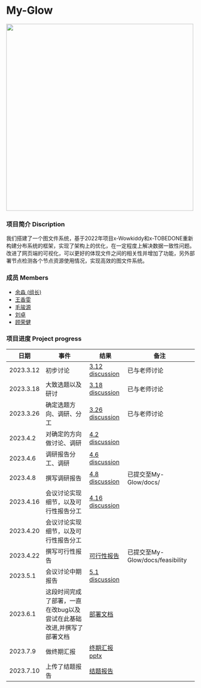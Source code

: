 # My-Glow
<img src="https://github.com/OSH-2023/My-Glow/blob/main/src/My-Glow.jpg" width="500px" />


### 项目简介 Discription

我们搭建了一个图文件系统，基于2022年项目x-Wowkiddy和x-TOBEDONE重新构建分布系统的框架，实现了架构上的优化，在一定程度上解决数据一致性问题。改进了网页端的可视化，可以更好的体现文件之间的相关性并增加了功能，另外部署节点检测各个节点资源使用情况，实现高效的图文件系统。

### 成员 Members

* [余淼 (组长)](https://github.com/Ymm-cll)
* [王香雯](https://github.com/xwx84768)
* [毛骏源](https://github.com/junyuanM)
* [刘卓](https://github.com/Liuz233)
* [顾荣健](https://github.com/RJ-Gu)

### 项目进度 Project progress

| 日期      | 事件     | 结果                                                    | 备注           |
| --------- | -------- | ------------------------------------------------------- | -------------- |
| 2023.3.12 | 初步讨论 | [3.12 discussion](https://github.com/OSH-2023/-GLMWY/blob/main/docs/discussion/3.12%20discussion.md) | 已与老师讨论 |
| 2023.3.18 | 大致选题以及研讨 | [3.18 discussion](https://github.com/OSH-2023/-GLMWY/blob/main/docs/discussion/3.18%20discussion.md)  |   已与老师讨论        |
| 2023.3.26 | 确定选题方向、调研、分工| [3.26 discussion](https://github.com/OSH-2023/My-Glow/blob/main/docs/discussion/3.26%20discussion.md)| 已与老师讨论 |
| 2023.4.2  | 对确定的方向做讨论、调研| [4.2 discussion](https://github.com/OSH-2023/My-Glow/blob/main/docs/discussion/4.2%20discussion.md) |            |
| 2023.4.6  | 调研报告分工、调研     |  [4.6 discussion](https://github.com/OSH-2023/My-Glow/blob/main/docs/discussion/4.6%20discussion.md)|             |
| 2023.4.8  | 撰写调研报告          |  [4.8 discussion](https://github.com/OSH-2023/My-Glow/blob/main/docs/research.md)| 已提交至My-Glow/docs/|
| 2023.4.16  | 会议讨论实现细节，以及可行性报告分工          |  [4.16 discussion](https://github.com/OSH-2023/My-Glow/blob/main/docs/discussion/4.16%20discussion.md)| |
| 2023.4.20  | 会议讨论实现细节，以及可行性报告分工          |  | |
| 2023.4.22  | 撰写可行性报告          |  [可行性报告](https://github.com/OSH-2023/My-Glow/blob/main/docs/feasibility/%E5%8F%AF%E8%A1%8C%E6%80%A7%E6%8A%A5%E5%91%8A.md)|已提交至My-Glow/docs/feasibility |
| 2023.5.1   | 会议讨论中期报告     |  [5.1 discussion](https://github.com/OSH-2023/My-Glow/blob/main/docs/discussion/5.1%20discussion.md) | |
| 2023.6.1   | 这段时间完成了部署，一直在改bug以及尝试在此基础改进,并撰写了部署文档     |  [部署文档](https://github.com/OSH-2023/My-Glow/blob/main/deploy/tobedone%20%E9%83%A8%E7%BD%B2%20lz.md) | |
| 2023.7.9   | 做终期汇报     |  [终期汇报pptx](https://github.com/OSH-2023/My-Glow/blob/main/docs/conclusion/%E7%BB%93%E9%A2%98%E6%8A%A5%E5%91%8A.pptx) | |
| 2023.7.10   | 上传了结题报告     |  [结题报告](https://github.com/OSH-2023/My-Glow/blob/main/docs/conclusion/conclusion.md) | |
